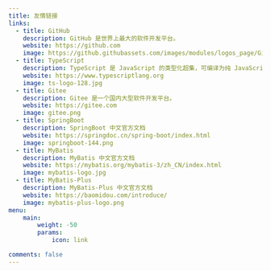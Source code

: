 ```yaml
---
title: 友情链接
links:
  - title: GitHub
    description: GitHub 是世界上最大的软件开发平台。
    website: https://github.com
    image: https://github.githubassets.com/images/modules/logos_page/GitHub-Mark.png
  - title: TypeScript
    description: TypeScript 是 JavaScript 的类型化超集，可编译为纯 JavaScript。
    website: https://www.typescriptlang.org
    image: ts-logo-128.jpg
  - title: Gitee
    description: Gitee 是一个国内大型软件开发平台。
    website: https://gitee.com
    image: gitee.png
  - title: SpringBoot
    description: SpringBoot 中文官方文档
    website: https://springdoc.cn/spring-boot/index.html
    image: springboot-144.png
  - title: MyBatis
    description: MyBatis 中文官方文档
    website: https://mybatis.org/mybatis-3/zh_CN/index.html
    image: mybatis-logo.jpg
  - title: MyBatis-Plus
    description: MyBatis-Plus 中文官方文档
    website: https://baomidou.com/introduce/
    image: mybatis-plus-logo.png
menu:
    main: 
        weight: -50
        params:
            icon: link

comments: false
---
```





